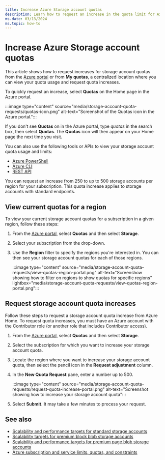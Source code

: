 ```yaml
---
title: Increase Azure Storage account quotas
description: Learn how to request an increase in the quota limit for Azure Storage accounts within a subscription from 250 to 500 for a given region. Quota increases apply to both standard and premium account types.
ms.date: 03/13/2024
ms.topic: how-to
---
```


# Increase Azure Storage account quotas

This article shows how to request increases for storage account quotas from the [Azure portal](https://portal.azure.com) or from **My quotas**, a centralized location where you can view your quota usage and request quota increases.

To quickly request an increase, select **Quotas** on the Home page in the Azure portal.

:::image type="content" source="media/storage-account-quota-requests/quotas-icon.png" alt-text="Screenshot of the Quotas icon in the Azure portal.":::

If you don't see **Quotas** on in the Azure portal, type *quotas* in the search box, then select **Quotas**. The **Quotas** icon will then appear on your Home page the next time you visit.

You can also use the following tools or APIs to view your storage account quota usage and limits:

- [Azure PowerShell](/powershell/module/az.storage/get-azstorageusage)
- [Azure CLI](/cli/azure/storage/account#az-storage-account-show-usage)
- [REST API](/rest/api/storagerp/usages/list-by-location)

You can request an increase from 250 to up to 500 storage accounts per region for your subscription. This quota increase applies to storage accounts with standard endpoints.

## View current quotas for a region

To view your current storage account quotas for a subscription in a given region, follow these steps:

1. From the [Azure portal](https://portal.azure.com), select **Quotas** and then select **Storage**.

1. Select your subscription from the drop-down.

1. Use the **Region** filter to specify the regions you're interested in. You can then see your storage account quotas for each of those regions.

    :::image type="content" source="media/storage-account-quota-requests/view-quotas-region-portal.png" alt-text="Screenshow showing how to filter on regions to show quotas for specific regions" lightbox="media/storage-account-quota-requests/view-quotas-region-portal.png":::

## Request storage account quota increases

Follow these steps to request a storage account quota increase from Azure Home. To request quota increases, you must have an Azure account with the Contributor role (or another role that includes Contributor access).

1. From the [Azure portal](https://portal.azure.com), select **Quotas** and then select **Storage**.

1. Select the subscription for which you want to increase your storage account quota.

1. Locate the region where you want to increase your storage account quota, then select the pencil icon in the **Request adjustment** column.

1. In the **New Quota Request** pane, enter a number up to 500.

    :::image type="content" source="media/storage-account-quota-requests/request-quota-increase-portal.png" alt-text="Screenshot showing how to increase your storage account quota":::

1. Select **Submit**. It may take a few minutes to process your request.

## See also

- [Scalability and performance targets for standard storage accounts](/azure/storage/common/scalability-targets-standard-account)
- [Scalability targets for premium block blob storage accounts](/azure/storage/blobs/scalability-targets-premium-block-blobs)
- [Scalability and performance targets for premium page blob storage accounts](/azure/storage/blobs/scalability-targets-premium-page-blobs)
- [Azure subscription and service limits, quotas, and constraints](/azure/azure-resource-manager/management/azure-subscription-service-limits)
